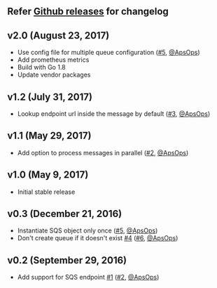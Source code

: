 ## Refer [Github releases](https://github.com/Codigami/gohaqd/releases) for changelog

## v2.0 (August 23, 2017)

  * Use config file for multiple queue configuration ([#5](https://github.com/Codigami/gohaqd/pull/5), [@ApsOps](https://github.com/ApsOps))
  * Add prometheus metrics
  * Build with Go 1.8
  * Update vendor packages

## v1.2 (July 31, 2017)

  * Lookup endpoint url inside the message by default ([#3](https://github.com/Codigami/gohaqd/pull/3), [@ApsOps](https://github.com/ApsOps))

## v1.1 (May 29, 2017)

  * Add option to process messages in parallel ([#2](https://github.com/Codigami/gohaqd/pull/2), [@ApsOps](https://github.com/ApsOps))

## v1.0 (May 9, 2017)

  * Initial stable release

## v0.3 (December 21, 2016)

  * Instantiate SQS object only once ([#5](https://github.com/ApsOps/gohaqd/pull/5), [@ApsOps](https://github.com/ApsOps))
  * Don't create queue if it doesn't exist [#4](https://github.com/ApsOps/gohaqd/issues/4) ([#6](https://github.com/ApsOps/gohaqd/pull/6), [@ApsOps](https://github.com/ApsOps))

## v0.2 (September 29, 2016)

  * Add support for SQS endpoint [#1](https://github.com/ApsOps/gohaqd/issues/1) ([#2](https://github.com/ApsOps/gohaqd/pull/2), [@ApsOps](https://github.com/ApsOps))
